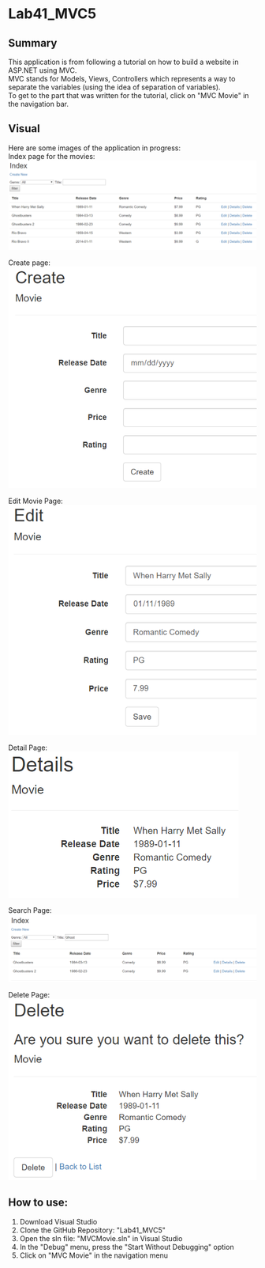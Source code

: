 # Lab41_MVC5

## Summary
This application is from following a tutorial on how to build a website in ASP.NET using MVC.  
MVC stands for Models, Views, Controllers which represents a way to separate the variables 
(using the idea of separation of variables).  
To get to the part that was written for the tutorial, click on "MVC Movie" in the navigation bar.  

## Visual
Here are some images of the application in progress:  
Index page for the movies:  
![Index Page of Movies](IndexOfMovie.PNG)  

Create page:  
![Create Page](CreateMovie.PNG)  

Edit Movie Page:
![Edit Page](EditMovie.PNG)  

Detail Page:  
![Detail Page](DetailMovie.PNG)  

Search Page:  
![Search Page](SearchMovie.PNG)  

Delete Page:  
![Delete Movie](DeleteMovie.PNG)  

## How to use:
1. Download Visual Studio  
2. Clone the GitHub Repository: "Lab41_MVC5"
3. Open the sln file: "MVCMovie.sln" in Visual Studio
4. In the "Debug" menu, press the "Start Without Debugging" option
5. Click on "MVC Movie" in the navigation menu